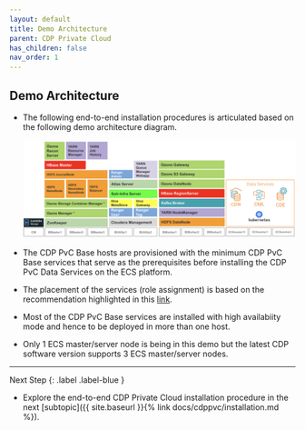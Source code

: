 ```yaml
---
layout: default
title: Demo Architecture
parent: CDP Private Cloud
has_children: false
nav_order: 1
---
```



## Demo Architecture
- The following end-to-end installation procedures is articulated based on the following demo architecture diagram.

    ![](../../assets/images/logicalarch.png)

- The CDP PvC Base hosts are provisioned with the minimum CDP PvC Base services that serve as the prerequisites before installing the CDP PvC Data Services on the ECS platform. 
- The placement of the services (role assignment) is based on the recommendation highlighted in this [link](https://docs.cloudera.com/cdp-private-cloud-base/7.1.7/installation/topics/cdpdc-runtime-cluster-hosts-role-assignments.html).
- Most of the CDP PvC Base services are installed with high availabiity mode and hence to be deployed in more than one host.
- Only 1 ECS master/server node is being in this demo but the latest CDP software version supports 3 ECS master/server nodes.


---    
   Next Step
   {: .label .label-blue } 
   
- Explore the end-to-end CDP Private Cloud installation procedure in the next [subtopic]({{ site.baseurl }}{% link docs/cdppvc/installation.md %}).
        
